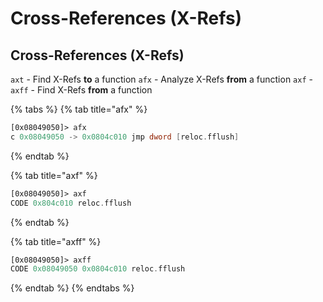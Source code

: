 # Cross-References (X-Refs)

## Cross-References (X-Refs)

`axt` - Find X-Refs **to** a function `afx` - Analyze X-Refs **from** a function `axf` - `axff` - Find X-Refs **from** a function

{% tabs %}
{% tab title="afx" %}
```nasm
[0x08049050]> afx
c 0x08049050 -> 0x0804c010 jmp dword [reloc.fflush]
```
{% endtab %}

{% tab title="axf" %}
```nasm
[0x08049050]> axf
CODE 0x804c010 reloc.fflush
```
{% endtab %}

{% tab title="axff" %}
```nasm
[0x08049050]> axff
CODE 0x08049050 0x0804c010 reloc.fflush
```
{% endtab %}
{% endtabs %}